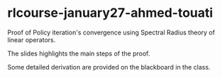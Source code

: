 # rlcourse-january27-ahmed-touati
Proof of Policy iteration's convergence using Spectral Radius theory of linear operators.

The slides highlights the main steps of the proof.

Some detailed derivation are provided on the blackboard in the class.
